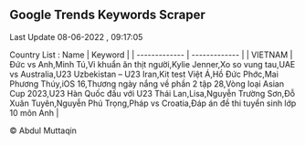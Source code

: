

## Google Trends Keywords Scraper 
 
Last Update 08-06-2022 , 09:17:05

Country List :
 Name  | Keyword |
| ------------- | ------------- |
| VIETNAM | Đức vs Anh,Minh Tú,Vi khuẩn ăn thịt người,Kylie Jenner,Xo so vung tau,UAE vs Australia,U23 Uzbekistan – U23 Iran,Kit test Việt Á,Hồ Đức Phớc,Mai Phương Thúy,iOS 16,Thương ngày nắng về phần 2 tập 28,Vòng loại Asian Cup 2023,U23 Hàn Quốc đấu với U23 Thái Lan,Lisa,Nguyễn Trường Sơn,Đỗ Xuân Tuyên,Nguyễn Phú Trọng,Pháp vs Croatia,Đáp án đề thi tuyển sinh lớp 10 môn Anh |



© Abdul Muttaqin 
